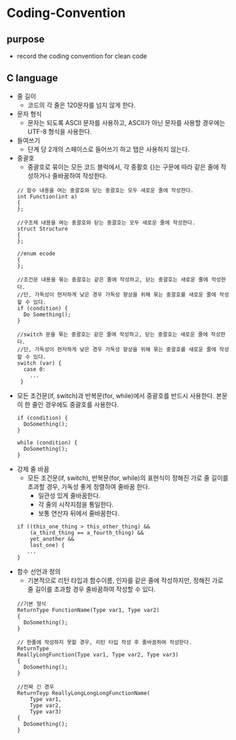 # Coding-Convention

## purpose
  + record the coding convention for clean code
## C language
  + 줄 길이
    + 코드의 각 줄은 120문자를 넘지 않게 한다.
  + 문자 형식
    + 문자는 되도록 ASCII 문자를 사용하고, ASCII가 아닌 문자를 사용할 경우에는 UTF-8 형식을 사용한다.
  + 들여쓰기
    + 단계 당 2개의 스페이스로 들어쓰기 하고 탭은 사용하지 않는다.
  + 중괄호
    + 중괄호로 묶이는 모든 코드 블럭에서, 각 중활호 {}는 구문에 따라 같은 줄에 작성하거나 줄바꿈하여 작성한다.
    ```
    // 함수 내용을 여는 중괄호와 닫는 중괄호는 모두 새로운 줄에 작성한다.
    int Function(int a)
    {
    };
    
    //구조체 내용을 여는 중괄호와 닫는 중괄호는 모두 새로운 줄에 작성한다.
    struct Structure
    {
    };
    
    //enum ecode
    {
    };
    
    //조건문 내용을 묶는 중괄호는 같은 줄에 작성하고, 닫는 중괄호는 새로운 줄에 작성한다.
    //단, 가독성이 현저하게 낮은 경우 가독성 향상을 위해 묶는 중괄호를 새로운 줄에 작성할 수 있다.
    if (condition) {
      Do Something();
    }
    
    //switch 문을 묶는 중괄호는 같은 줄에 작성하고, 닫는 중괄호는 새로운 줄에 작성한다.
    //단, 가독성이 현저하게 낮은 경우 가독성 향상을 위해 묶는 중괄호를 새로운 줄에 작성할 수 있다.
    switch (var) {
      case 0:
        ...
     }
    ```
  + 모든 조건문(if, switch)과 반복문(for, while)에서 중괄호를 반드시 사용한다. 본문이 한 줄인 경우에도 중괄호를 사용한다.
    ```
    if (condition) {
      DoSomething();
    }
    
    while (condition) {
      DoSomething();
    }
    ```
  + 강제 줄 바꿈
    + 모든 조건문(if, switch), 반복문(for, while)의 표현식이 정해진 가로 줄 길이를 초과할 경우, 가독성 좋게 정렬하여 줄바꿈 한다.
      + 일관성 있게 줄바꿈한다.
      + 각 줄의 시작지점을 통일한다.
      + 보통 연산자 뒤에서 줄바꿈한다.
    ```
    if ((this_one_thing > this_other_thing) &&
        (a_third_thing == a_fourth_thing) &&
        yet_another &&
        last_one) {
       ...
    }
    ```
  + 함수 선언과 정의
    + 기본적으로 리턴 타입과 함수이름, 인자를 같은 줄에 작성하지만, 정해진 가로 줄 길이를 초과할 경우 줄바꿈하여 작성할 수 있다.
    ```
    //기본 형식
    ReturnType FunctionName(Type var1, Type var2)
    {
      DoSomething();
    }
    
    // 한줄에 작성하지 못할 경우, 리턴 타입 작성 후 줄바꿈하여 작성한다.
    ReturnType
    ReallyLongFunction(Type var1, Type var2, Type var3)
    {
      DoSomething();
    }
    
    //진짜 긴 경우
    ReturnTeyp ReallyLongLongLongFunctionName(
        Type var1,
        Type var2,
        Type var3)
    {
      DoSomething();
    }
    ```
    
